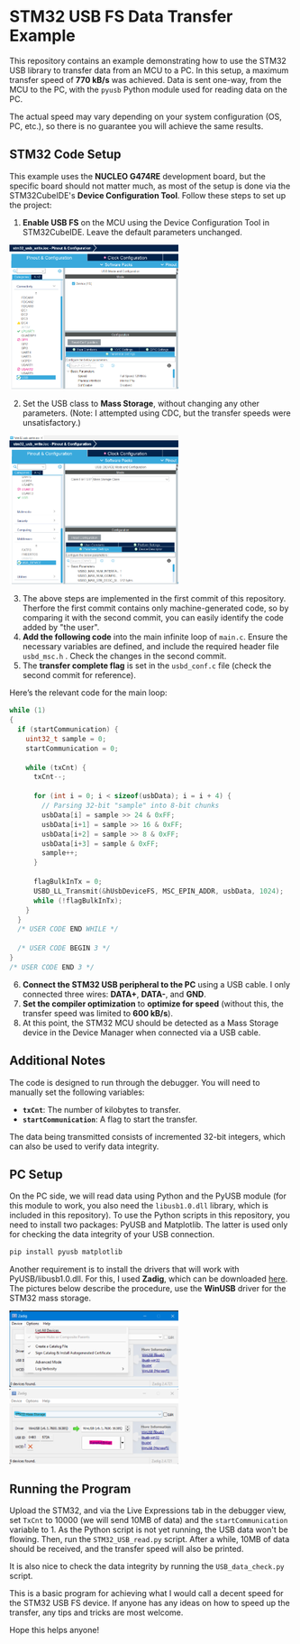 # STM32 USB FS Data Transfer Example

This repository contains an example demonstrating how to use the STM32 USB library to transfer data from an MCU to a PC. In this setup, a maximum transfer speed of **770 kB/s** was achieved. Data is sent one-way, from the MCU to the PC, with the `pyusb` Python module used for reading data on the PC.

The actual speed may vary depending on your system configuration (OS, PC, etc.), so there is no guarantee you will achieve the same results.

## STM32 Code Setup

This example uses the **NUCLEO G474RE** development board, but the specific board should not matter much, as most of the setup is done via the STM32CubeIDE's **Device Configuration Tool**. Follow these steps to set up the project:

1. **Enable USB FS** on the MCU using the Device Configuration Tool in STM32CubeIDE. Leave the default parameters unchanged.
<img src="images/EnableUsb.png" alt="System Diagram" width="300">

2. Set the USB class to **Mass Storage**, without changing any other parameters. (Note: I attempted using CDC, but the transfer speeds were unsatisfactory.)
<img src="images/AddUsbLib.png" alt="System Diagram" width="300">

3. The above steps are implemented in the first commit of this repository. Therfore the first commit contains only machine-generated code, so by comparing it with the second commit, you can easily identify the code added by "the user".
4. **Add the following code** into the main infinite loop of `main.c`. Ensure the necessary variables are defined, and include the required header file `usbd_msc.h` . Check the changes in the second commit.
5. The **transfer complete flag** is set in the `usbd_conf.c` file (check the second commit for reference).

Here’s the relevant code for the main loop:

```c
while (1)
{
  if (startCommunication) {
    uint32_t sample = 0;
    startCommunication = 0;

    while (txCnt) {
      txCnt--;

      for (int i = 0; i < sizeof(usbData); i = i + 4) {
        // Parsing 32-bit "sample" into 8-bit chunks
        usbData[i] = sample >> 24 & 0xFF;
        usbData[i+1] = sample >> 16 & 0xFF;
        usbData[i+2] = sample >> 8 & 0xFF;
        usbData[i+3] = sample & 0xFF;
        sample++;
      }

      flagBulkInTx = 0;
      USBD_LL_Transmit(&hUsbDeviceFS, MSC_EPIN_ADDR, usbData, 1024);
      while (!flagBulkInTx);
    }
  }
  /* USER CODE END WHILE */

  /* USER CODE BEGIN 3 */
}
/* USER CODE END 3 */
```
6. **Connect the STM32 USB peripheral to the PC** using a USB cable. I only connected three wires: **DATA+**, **DATA-**, and **GND**.
7. **Set the compiler optimization** to **optimize for speed** (without this, the transfer speed was limited to **600 kB/s**).
8. At this point, the STM32 MCU should be detected as a Mass Storage device in the Device Manager when connected via a USB cable.

## Additional Notes

The code is designed to run through the debugger. You will need to manually set the following variables:

- **`txCnt`**: The number of kilobytes to transfer.
- **`startCommunication`**: A flag to start the transfer.

The data being transmitted consists of incremented 32-bit integers, which can also be used to verify data integrity.

## PC Setup

On the PC side, we will read data using Python and the PyUSB module (for this module to work, you also need the `libusb1.0.dll` library, which is included in this repository). To use the Python scripts in this repository, you need to install two packages: PyUSB and Matplotlib. The latter is used only for checking the data integrity of your USB connection.

```bash
pip install pyusb matplotlib
```

Another requirement is to install the drivers that will work with PyUSB/libusb1.0.dll. For this, I used **Zadig**, which can be downloaded [here](https://zadig.akeo.ie/). The pictures below describe the procedure, use the **WinUSB** driver for the STM32 mass storage.

<img src="images/zadigLoadDevices.png" alt="Zadig Load Devices" width="300"> 
<img src="images/zadigInstallDrv.png" alt="Zadig Install Driver" width="300">

## Running the Program

Upload the STM32, and via the Live Expressions tab in the debugger view, set `TxCnt` to 10000 (we will send 10MB of data) and the `startCommunication` variable to 1. As the Python script is not yet running, the USB data won't be flowing. Then, run the `STM32_USB_read.py` script. After a while, 10MB of data should be received, and the transfer speed will also be printed.

It is also nice to check the data integrity by running the `USB_data_check.py` script.

This is a basic program for achieving what I would call a decent speed for the STM32 USB FS device. If anyone has any ideas on how to speed up the transfer, any tips and tricks are most welcome.

Hope this helps anyone!

